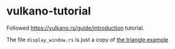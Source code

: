 # vulkano-tutorial

Followed https://vulkano.rs/guide/introduction tutorial.

The file `display_window.rs` is just a copy of [the triangle example](https://github.com/vulkano-rs/vulkano-examples/blob/master/src/bin/triangle.rs)
